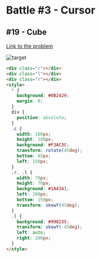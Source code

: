 # Battle #3 - Cursor

## #19 - Cube

[Link to the problem](https://cssbattle.dev/play/19)

![target](https://cssbattle.dev/targets/19.png)

```html
<div class="c"></div>
<div class="l"></div>
<div class="r"></div>
<style>
  * {
    background: #0B2429;
    margin: 0;
  }
  div {
  	position: absolute;
  }
  .c {
    width: 100px;
    height: 100px;
    background: #F3AC3C;
    transform: rotate(45deg);
    bottom: 65px;
    left: 150px;
  }
  .r, .l {
    width: 70px;
    height: 70px;
    background: #1A4341;
    left: 200px;
    bottom: 150px;
    transform: skewY(45deg);
  }
  .l {
    background: #998235;
    transform: skewY(-45deg);
    left: auto;
    right: 200px;
  }
</style>

```
